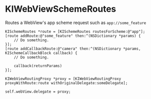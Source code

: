 KIWebViewSchemeRoutes
=====================

Routes a WebView's app scheme request such as `app://some_feature`

```objc
KISchemeRoutes *route = [KISchemeRoutes routesForScheme:@"app"];
[route addRoute:@"some_feature" then:^(NSDictionary *params) {
    // Do something.
}];
[route addCallbackRoute:@"camera" then:^(NSDictionary *params, KISchemeCallbackBlock callback) {
    // Do something.
    
    callback(returnParams)
}];

KIWebViewRoutingProxy *proxy = [KIWebViewRoutingProxy proxyWithRoute:route withOriginalDelegate:someDelegate];

self.webView.delegate = proxy;
```
